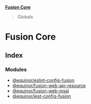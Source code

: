 **[Fusion Core](README.md)**

> Globals

# Fusion Core

## Index

### Modules

* [@equinor/eslint-config-fusion](modules/_equinor_eslint_config_fusion.md)
* [@equinor/fusion-web-api-resource](modules/_equinor_fusion_web_api_resource.md)
* [@equinor/fusion-web-msal](modules/_equinor_fusion_web_msal.md)
* [@equinor/jest-config-fusion](modules/_equinor_jest_config_fusion.md)
